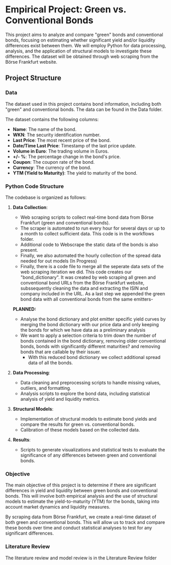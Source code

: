 # Empirical Project: Green vs. Conventional Bonds

This project aims to analyze and compare "green" bonds and conventional bonds, focusing on estimating whether significant yield and/or liquidity differences exist between them. We will employ Python for data processing, analysis, and the application of structural models to investigate these differences. The dataset will be obtained through web scraping from the Börse Frankfurt website.

## Project Structure

### Data

The dataset used in this project contains bond information, including both "green" and conventional bonds. The data can be found in the Data folder.

The dataset contains the following columns:
- **Name**: The name of the bond.
- **WKN**: The security identification number.
- **Last Price**: The most recent price of the bond.
- **Date/Time Last Price**: Timestamp of the last price update.
- **Volume in Euro**: The trading volume in Euros.
- **+/- %**: The percentage change in the bond's price.
- **Coupon**: The coupon rate of the bond.
- **Currency**: The currency of the bond.
- **YTM (Yield to Maturity)**: The yield to maturity of the bond.

### Python Code Structure

The codebase is organized as follows:

1. **Data Collection**: 
   - Web scraping scripts to collect real-time bond data from Börse Frankfurt (green and conventional bonds).
   - The scraper is automated to run every hour for several days or up to a month to collect sufficient data. This code is in the workflows folder.
   - Additional code to Webscrape the static data of the bonds is also present.
   - Finally, we also automated the hourly collection of the spread data needed for out models (In Progress)
   - Finally, there is a code file to merge all the seperate data sets of the web scraping iteration we did. This code creates our "bond_dictionary". It was created by web scraping all green and conventional bond URLs from the Börse Frankfurt website, subssequently cleaning the data and extracting the ISIN and company included in the URL. As a last step we appended the green bond data with all conventional bonds from the same emitters-
  
   **PLANNED:**
   - Analyse the bond dictionary and plot emitter specific yield curves by merging the bond dictionary with our price data and only keeping the bonds for which we have data as a preliminary analysis
   - We want to apply a selection criteria to trim down the number of bonds contained in the bond dictionary, removing older conventional bonds, bonds with significantly different maturities? and removing bonds that are callable by their issuer.
      - With this reduced bond dictionary we collect additional spread data of all the bonds.

3. **Data Processing**:
   - Data cleaning and preprocessing scripts to handle missing values, outliers, and formatting.
   - Analysis scripts to explore the bond data, including statistical analysis of yield and liquidity metrics.

4. **Structural Models**:
   - Implementation of structural models to estimate bond yields and compare the results for green vs. conventional bonds.
   - Calibration of these models based on the collected data.

5. **Results**:
   - Scripts to generate visualizations and statistical tests to evaluate the significance of any differences between green and conventional bonds.

### Objective

The main objective of this project is to determine if there are significant differences in yield and liquidity between green bonds and conventional bonds. This will involve both empirical analysis and the use of structural models to estimate the yield-to-maturity (YTM) for the bonds, taking into account market dynamics and liquidity measures.

By scraping data from Börse Frankfurt, we create a real-time dataset of both green and conventional bonds. This will allow us to track and compare these bonds over time and conduct statistical analyses to test for any significant differences.

### Literature Review

The literature review and model review is in the Literature Review folder
